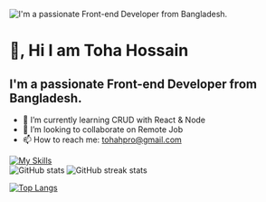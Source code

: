 

![I'm a passionate Front-end Developer from Bangladesh.](https://i.ibb.co/nczXxr6/git-hub-banner.jpg)

# 👋, Hi I am Toha Hossain
## I'm a passionate Front-end Developer from Bangladesh.


- 🌱 I’m currently learning CRUD with React & Node 
- 👯 I’m looking to collaborate on Remote Job 
- 📫 How to reach me: tohahpro@gmail.com 

[![My Skills](https://skillicons.dev/icons?i=html,css,js,bootstrap,tailwind,github,mongodb,nodejs,react,firebase)](https://skillicons.dev)     
![GitHub stats](https://github-readme-stats.vercel.app/api?username=tohahpro&show_icons=true)    ![GitHub streak stats](https://streak-stats.demolab.com/?user=tohahpro)  



[![Top Langs](https://github-readme-stats.vercel.app/api/top-langs/?username=tohahpro)](https://github.com/anuraghazra/github-readme-stats)






